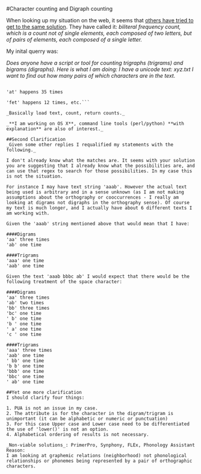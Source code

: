 #Character counting and Digraph counting

When looking up my situation on the web, it seems that [others have tried to get to the same solution](http://s13.zetaboards.com/Crypto/topic/6830966/1/). They have called it: _biliteral frequency count, which is a count not of single elements, each composed of two letters, but of pairs of elements, each composed of a single letter._

My inital querry was:

_Does anyone have a script or tool for counting trigraphs (trigrams) and bigrams (digraphs)._
_Here is what I am doing: I have a unicode text: xyz.txt I want to find out how many pairs of which characters are in the text._

```'aa' happens 15 times

'at' happens 35 times 

'fet' happens 12 times, etc.```

_Basically load text, count, return counts._

_**I am working on OS X**, command line tools (perl/python) **with explanation** are also of interest._

##Second Clarification
_Given some other replies I requalified my statements with the following._

I don't already know what the matches are. It seems with your solution you are suggesting that I already know what the possibilities are, and can use that regex to search for those possibilities. In my case this is not the situation.

For instance I may have text string 'aaab'. However the actual text being used is arbitrary and in a sense unknown (as I am not making assumptions about the orthography or cooccurrences - I really am looking at digrams not digraphs in the orthography sense). Of course my text is much longer, and I actually have about 6 different texts I am working with. 

Given the 'aaab' string mentioned above that would mean that I have: 

####Digrams
'aa' three times
'ab' one time

####Trigrams
'aaa' one time
'aab' one time

Given the text 'aaab bbbc ab' I would expect that there would be the following treatment of the space character:

####Digrams
'aa' three times
'ab' two times
'bb' three times
'bc' one time
' b' one time
'b ' one time
' a' one time
'c ' one time

####Trigrams
'aaa' three times
'aab' one time
' bb' one time
'b b' one time
'bbb' one time
'bbc' one time
' ab' one time

##Yet one more clarification
I should clarify four things:

1. PUA is not an issue in my case.
2. The attribute is for the character in the digram/trigram is unimportant (it can be alphabetic or numeric or punctuation)
3. For this case Upper case and Lower case need to be differentiated the use of 'lower()' is not an option.
4. Alphabetical ordering of results is not necessary.

_Non-viable solutions_: PrimerPro, Synphony, FLEx, Phonology Assistant 
Reason:
I am looking at graphemic relations (neighborhood) not phonological relationships or phonemes being represented by a pair of orthographic characters.
